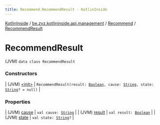 ```yaml
---
title: Recommend.RecommendResult - KotlinInside
---
```


[KotlinInside](../../../index.html) / [be.zvz.kotlininside.api.management](../../index.html) / [Recommend](../index.html) / [RecommendResult](./index.html)

# RecommendResult

(JVM) `data class RecommendResult`

### Constructors

| (JVM) [&lt;init&gt;](-init-.html) | `RecommendResult(result: `[`Boolean`](https://kotlinlang.org/api/latest/jvm/stdlib/kotlin/-boolean/index.html)`, cause: `[`String`](https://kotlinlang.org/api/latest/jvm/stdlib/kotlin/-string/index.html)`, state: `[`String`](https://kotlinlang.org/api/latest/jvm/stdlib/kotlin/-string/index.html)`? = null)` |

### Properties

| (JVM) [cause](cause.html) | `val cause: `[`String`](https://kotlinlang.org/api/latest/jvm/stdlib/kotlin/-string/index.html) |
| (JVM) [result](result.html) | `val result: `[`Boolean`](https://kotlinlang.org/api/latest/jvm/stdlib/kotlin/-boolean/index.html) |
| (JVM) [state](state.html) | `val state: `[`String`](https://kotlinlang.org/api/latest/jvm/stdlib/kotlin/-string/index.html)`?` |

